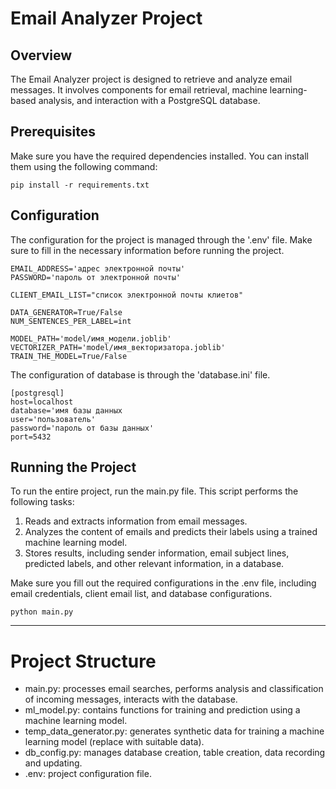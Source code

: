 # Email Analyzer Project


## Overview

The Email Analyzer project is designed to retrieve and analyze email messages. It involves components for email retrieval, machine learning-based analysis, and interaction with a PostgreSQL database.

## Prerequisites

Make sure you have the required dependencies installed. You can install them using the following command:

```
pip install -r requirements.txt
```

## Configuration

The configuration for the project is managed through the '.env' file. Make sure to fill in the necessary information before running the project.

```
EMAIL_ADDRESS='адрес электронной почты'
PASSWORD='пароль от электронной почты'

CLIENT_EMAIL_LIST="список электронной почты клиетов"

DATA_GENERATOR=True/False
NUM_SENTENCES_PER_LABEL=int

MODEL_PATH='model/имя_модели.joblib'
VECTORIZER_PATH='model/имя_векторизатора.joblib'
TRAIN_THE_MODEL=True/False
```

The configuration of database is through the 'database.ini' file.
```
[postgresql]
host=localhost
database='имя базы данных
user='пользователь'
password='пароль от базы данных'
port=5432
```

## Running the Project

To run the entire project, run the main.py file. This script performs the following tasks:

1. Reads and extracts information from email messages.
2. Analyzes the content of emails and predicts their labels using a trained machine learning model.
3. Stores results, including sender information, email subject lines, predicted labels, and other relevant information, in a database.

Make sure you fill out the required configurations in the .env file, including email credentials, client email list, and database configurations.
```
python main.py
```

***

# Project Structure

- main.py: processes email searches, performs analysis and classification of incoming messages, interacts with the database.
- ml_model.py: contains functions for training and prediction using a machine learning model.
- temp_data_generator.py: generates synthetic data for training a machine learning model (replace with suitable data).
- db_config.py: manages database creation, table creation, data recording and updating.
- .env: project configuration file.
